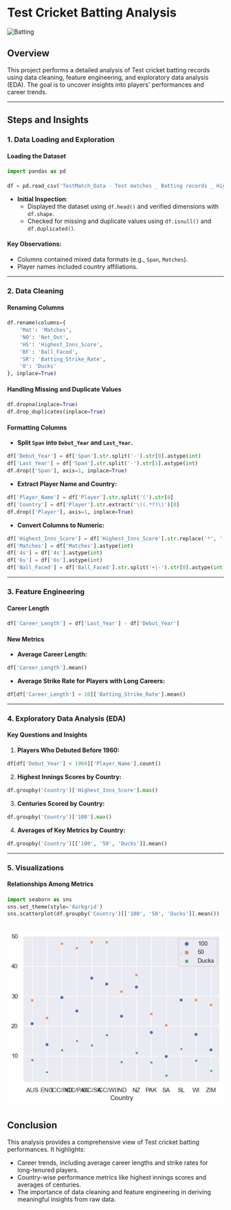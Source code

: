 # Test Cricket Batting Analysis

![Batting](https://github.com/SriSurya-DA/Test_Cricket_Battings_Analysis-Data_Cleaning-/blob/main/Test_Cricket.webp)

## Overview
This project performs a detailed analysis of Test cricket batting records using data cleaning, feature engineering, and exploratory data analysis (EDA). The goal is to uncover insights into players' performances and career trends.

---

## Steps and Insights

### 1. Data Loading and Exploration

#### Loading the Dataset
```python
import pandas as pd

df = pd.read_csv('TestMatch_Data - Test matches _ Batting records _ Highest career batting average _ ESPNcricinfo.csv')
```

- **Initial Inspection**:
  - Displayed the dataset using `df.head()` and verified dimensions with `df.shape`.
  - Checked for missing and duplicate values using `df.isnull()` and `df.duplicated()`.

#### Key Observations:
- Columns contained mixed data formats (e.g., `Span`, `Matches`).
- Player names included country affiliations.

---

### 2. Data Cleaning

#### Renaming Columns
```python
df.rename(columns={
    'Mat': 'Matches',
    'NO': 'Not_Out',
    'HS': 'Highest_Inns_Score',
    'BF': 'Ball_Faced',
    'SR': 'Batting_Strike_Rate',
    '0': 'Ducks'
}, inplace=True)
```

#### Handling Missing and Duplicate Values
```python
df.dropna(inplace=True)
df.drop_duplicates(inplace=True)
```

#### Formatting Columns
- **Split `Span` into `Debut_Year` and `Last_Year`.**
```python
df['Debut_Year'] = df['Span'].str.split('-').str[0].astype(int)
df['Last_Year'] = df['Span'].str.split('-').str[1].astype(int)
df.drop(['Span'], axis=1, inplace=True)
```
- **Extract Player Name and Country:**
```python
df['Player_Name'] = df['Player'].str.split('(').str[0]
df['Country'] = df['Player'].str.extract('\((.*?)\)')[0]
df.drop(['Player'], axis=1, inplace=True)
```
- **Convert Columns to Numeric:**
```python
df['Highest_Inns_Score'] = df['Highest_Inns_Score'].str.replace('*', '').astype(int)
df['Matches'] = df['Matches'].astype(int)
df['4s'] = df['4s'].astype(int)
df['6s'] = df['6s'].astype(int)
df['Ball_Faced'] = df['Ball_Faced'].str.split('+|-').str[0].astype(int)
```

---

### 3. Feature Engineering

#### Career Length
```python
df['Career_Length'] = df['Last_Year'] - df['Debut_Year']
```

#### New Metrics
- **Average Career Length:**
```python
df['Career_Length'].mean()
```
- **Average Strike Rate for Players with Long Careers:**
```python
df[df['Career_Length'] > 10]['Batting_Strike_Rate'].mean()
```

---

### 4. Exploratory Data Analysis (EDA)

#### Key Questions and Insights

1. **Players Who Debuted Before 1960:**
```python
df[df['Debut_Year'] < 1960]['Player_Name'].count()
```

2. **Highest Innings Scores by Country:**
```python
df.groupby('Country')['Highest_Inns_Score'].max()
```

3. **Centuries Scored by Country:**
```python
df.groupby('Country')['100'].max()
```

4. **Averages of Key Metrics by Country:**
```python
df.groupby('Country')[['100', '50', 'Ducks']].mean()
```

---

### 5. Visualizations

#### Relationships Among Metrics
```python
import seaborn as sns
sns.set_theme(style='darkgrid')
sns.scatterplot(df.groupby('Country')[['100', '50', 'Ducks']].mean())
```

![Result](https://github.com/SriSurya-DA/Test_Cricket_Batting_Analysis/blob/main/test_battings_result.png)
---

## Conclusion
This analysis provides a comprehensive view of Test cricket batting performances. It highlights:
- Career trends, including average career lengths and strike rates for long-tenured players.
- Country-wise performance metrics like highest innings scores and averages of centuries.
- The importance of data cleaning and feature engineering in deriving meaningful insights from raw data.

